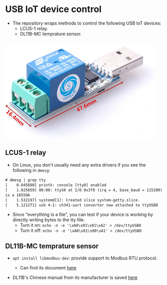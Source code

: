 # USB IoT device control

* The repository wraps methods to control the following USB IoT devices:
  * LCUS-1 relay.
  * DL11B-MC temprature sensor.

<br>
<img src="./assets/device.jpg" width="480" />

## LCUS-1 relay

* On Linux, you don't usually need any extra drivers if you see the following in `dmesg`:

```
# dmesg | grep tty
[    0.045680] printk: console [tty0] enabled
[    1.025659] 00:00: ttyS0 at I/O 0x3f8 (irq = 4, base_baud = 115200) is a 16550A
[    1.532197] systemd[1]: Created slice system-getty.slice.
[    5.121271] usb 4-1: ch341-uart converter now attached to ttyUSB0
```

* Since "everything is a file", you can test if your device is working by directly writing bytes to the tty file: 
  * Turn it on:  `echo -n -e '\xA0\x01\x01\xA2' > /dev/ttyUSB0`
  * Turn it off: `echo -n -e '\xA0\x01\x00\xA1' > /dev/ttyUSB0`

## DL11B-MC temprature sensor

* `apt install libmodbus-dev`: provide support to Modbus RTU protocol.
  * Can find its document [here](https://libmodbus.org/)

* DL11B's Chinese manual from its manufacturer is saved [here](./assets/dl11-mc_manual.pdf)